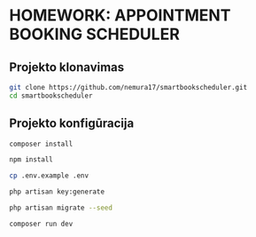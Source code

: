 # HOMEWORK: APPOINTMENT BOOKING SCHEDULER

## Projekto klonavimas

```bash
git clone https://github.com/nemura17/smartbookscheduler.git
cd smartbookscheduler
```

## Projekto konfigūracija

```bash
composer install
```

```bash
npm install
```

```bash
cp .env.example .env
```

```bash
php artisan key:generate
```

```bash
php artisan migrate --seed
```

```bash
composer run dev
```
